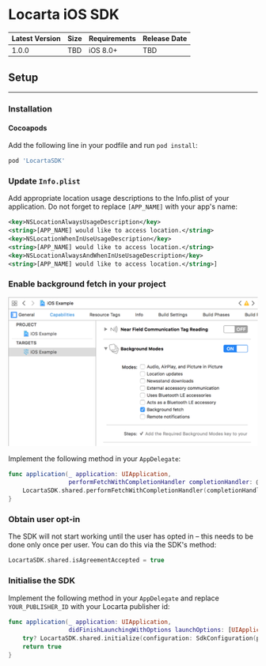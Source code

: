 # Locarta iOS SDK

| Latest Version | Size | Requirements | Release Date
| ------------- |  ------------- | -------------  | -------------
| 1.0.0 | TBD | iOS 8.0+ | TBD

## Setup
------

### Installation

#### Cocoapods

Add the following line in your podfile and run `pod install`:

```ruby
pod 'LocartaSDK'
```

### Update `Info.plist`

Add appropriate location usage descriptions to the Info.plist of your application. Do not forget to replace `[APP_NAME]` with your app's name:

```xml
<key>NSLocationAlwaysUsageDescription</key>
<string>[APP_NAME] would like to access location.</string>
<key>NSLocationWhenInUseUsageDescription</key>
<string>[APP_NAME] would like to access location.</string>
<key>NSLocationAlwaysAndWhenInUseUsageDescription</key>
<string>[APP_NAME] would like to access location.</string>]
```

### Enable background fetch in your project

![Background fetch](images/BackgroundFetch-Cabability.png)

Implement the following method in your `AppDelegate`:

```swift
func application(_ application: UIApplication,
                 performFetchWithCompletionHandler completionHandler: @escaping (UIBackgroundFetchResult) -> Void) {
	LocartaSDK.shared.performFetchWithCompletionHandler(completionHandler)
}
```

### Obtain user opt-in

The SDK will not start working until the user has opted in – this needs to be done only once per user. You can do this via the SDK's method:

```swift
LocartaSDK.shared.isAgreementAccepted = true
```

### Initialise the SDK

Implement the following method in your `AppDelegate` and replace `YOUR_PUBLISHER_ID` with your Locarta publisher id:

```swift
func application(_ application: UIApplication,
                 didFinishLaunchingWithOptions launchOptions: [UIApplicationLaunchOptionsKey: Any]?) -> Bool {
    try? LocartaSDK.shared.initialize(configuration: SdkConfiguration(publisherId: "YOUR_PUBLISHER_ID"))
    return true
}
```
